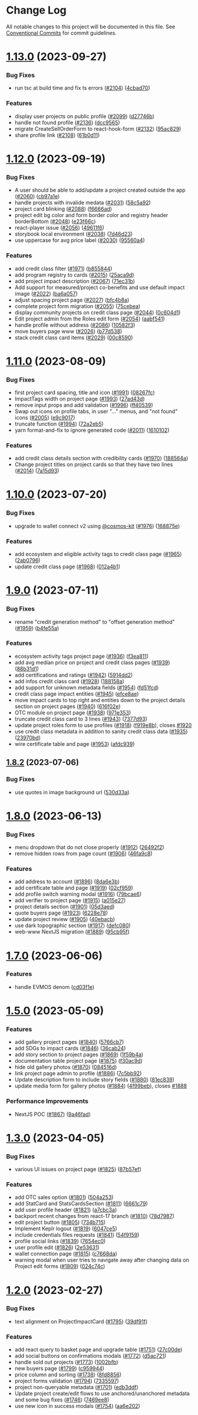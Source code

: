 # Change Log

All notable changes to this project will be documented in this file.
See [Conventional Commits](https://conventionalcommits.org) for commit guidelines.

# [1.13.0](https://github.com/RegenNetwork/regen-web/compare/v1.12.2...v1.13.0) (2023-09-27)

### Bug Fixes

- run tsc at build time and fix ts errors ([#2104](https://github.com/RegenNetwork/regen-web/issues/2104)) ([4cbad70](https://github.com/RegenNetwork/regen-web/commit/4cbad701bbf070e8f226ddc51682856bd1a47ef7))

### Features

- display user projects on public profile ([#2099](https://github.com/RegenNetwork/regen-web/issues/2099)) ([d27746b](https://github.com/RegenNetwork/regen-web/commit/d27746b66c3bf3f01062fb7fbb47a1f22f4b5669))
- handle not found profile ([#2136](https://github.com/RegenNetwork/regen-web/issues/2136)) ([dcc9565](https://github.com/RegenNetwork/regen-web/commit/dcc9565480f9f6e4ce0eb2a5b8feccae9d37ce0d))
- migrate CreateSellOrderForm to react-hook-form ([#2132](https://github.com/RegenNetwork/regen-web/issues/2132)) ([95ac829](https://github.com/RegenNetwork/regen-web/commit/95ac829804b3ac65b634f865bd5d3b41b5c7bbd9))
- share profile link ([#2108](https://github.com/RegenNetwork/regen-web/issues/2108)) ([61b0d11](https://github.com/RegenNetwork/regen-web/commit/61b0d11db561d6181654b0fccecd457564f85b23))

# [1.12.0](https://github.com/RegenNetwork/regen-web/compare/v1.11.0...v1.12.0) (2023-09-19)

### Bug Fixes

- A user should be able to add/update a project created outside the app ([#2060](https://github.com/RegenNetwork/regen-web/issues/2060)) ([cb97a1e](https://github.com/RegenNetwork/regen-web/commit/cb97a1e0ac45d6ca27916178d0b2614475372779))
- handle projects with invalide medata ([#2031](https://github.com/RegenNetwork/regen-web/issues/2031)) ([58c5a92](https://github.com/RegenNetwork/regen-web/commit/58c5a92d346f3c156550a9977630b900242d10df))
- project card blinking ([#2088](https://github.com/RegenNetwork/regen-web/issues/2088)) ([f6666ad](https://github.com/RegenNetwork/regen-web/commit/f6666ad77dbc8ed3eef09df1c74caf4f0d2377a6))
- project edit bg color and form border color and registry header borderBottom ([#2048](https://github.com/RegenNetwork/regen-web/issues/2048)) ([e23f66c](https://github.com/RegenNetwork/regen-web/commit/e23f66ce19b4f32c1300e1e27e5dd8125b44654d))
- react-player issue ([#2056](https://github.com/RegenNetwork/regen-web/issues/2056)) ([49611f6](https://github.com/RegenNetwork/regen-web/commit/49611f61939cfc5ad3a405ffa3dffe547f4042a3))
- storybook local environment ([#2038](https://github.com/RegenNetwork/regen-web/issues/2038)) ([7d46d23](https://github.com/RegenNetwork/regen-web/commit/7d46d232d0b80e4c2dd04f53c65f77272df574b5))
- use uppercase for avg price label ([#2030](https://github.com/RegenNetwork/regen-web/issues/2030)) ([95560a4](https://github.com/RegenNetwork/regen-web/commit/95560a4ef1b538c754f0d4ff8db8713ea0281e51))

### Features

- add credit class filter ([#1971](https://github.com/RegenNetwork/regen-web/issues/1971)) ([b855844](https://github.com/RegenNetwork/regen-web/commit/b85584497551f63f5ad4f2d91913136dbedcddda))
- add program registry to cards ([#2015](https://github.com/RegenNetwork/regen-web/issues/2015)) ([25aca9d](https://github.com/RegenNetwork/regen-web/commit/25aca9dd3a0c03b92fe5b1bad50a1da43b796364))
- add project impact description ([#2067](https://github.com/RegenNetwork/regen-web/issues/2067)) ([71ec31b](https://github.com/RegenNetwork/regen-web/commit/71ec31bf0c0c353e76f340e9f3b49e8ebf16206b))
- Add support for measured/project co-benefits and use default impact image ([#2022](https://github.com/RegenNetwork/regen-web/issues/2022)) ([ba6a057](https://github.com/RegenNetwork/regen-web/commit/ba6a057be382f30212c60f78bb173e93e47a22f4))
- adjust spacing project page ([#2027](https://github.com/RegenNetwork/regen-web/issues/2027)) ([bfc4b8a](https://github.com/RegenNetwork/regen-web/commit/bfc4b8a446eb26ea6f01af4cdf5505d5411f967d))
- complete project form migration ([#2055](https://github.com/RegenNetwork/regen-web/issues/2055)) ([75cebea](https://github.com/RegenNetwork/regen-web/commit/75cebea5684d6ab6b2ac0ce311e1cbe70bfdd472))
- display community projects on credit class page ([#2044](https://github.com/RegenNetwork/regen-web/issues/2044)) ([0c604d1](https://github.com/RegenNetwork/regen-web/commit/0c604d1ba95c26e18e6c87c17ac4e04293675ce3))
- Edit project admin from the Roles edit form ([#2054](https://github.com/RegenNetwork/regen-web/issues/2054)) ([aabf541](https://github.com/RegenNetwork/regen-web/commit/aabf5412a826ad49a1ff4f428b5dcf8f9594cee1))
- handle profile without address ([#2086](https://github.com/RegenNetwork/regen-web/issues/2086)) ([10582f3](https://github.com/RegenNetwork/regen-web/commit/10582f37319d4df8dae98cb6cd3372e0a4589413))
- move buyers page www ([#2026](https://github.com/RegenNetwork/regen-web/issues/2026)) ([b77d538](https://github.com/RegenNetwork/regen-web/commit/b77d538425338125c7e9fac31341ffe974de500a))
- stack credit class card items ([#2029](https://github.com/RegenNetwork/regen-web/issues/2029)) ([00c8590](https://github.com/RegenNetwork/regen-web/commit/00c859059648f54214f1784e61bdcb15515c4082))

# [1.11.0](https://github.com/RegenNetwork/regen-web/compare/v1.10.0...v1.11.0) (2023-08-09)

### Bug Fixes

- first project card spacing, title and icon ([#1991](https://github.com/RegenNetwork/regen-web/issues/1991)) ([08267fc](https://github.com/RegenNetwork/regen-web/commit/08267fc89bab8bc24ea9dcf2ab5a1ce1b92b60dc))
- ImpactTags width on project page ([#1993](https://github.com/RegenNetwork/regen-web/issues/1993)) ([27ad43d](https://github.com/RegenNetwork/regen-web/commit/27ad43d4ecdde978fa812212aec7f2852e9d4e09))
- remove input props and add validation ([#1996](https://github.com/RegenNetwork/regen-web/issues/1996)) ([ff40539](https://github.com/RegenNetwork/regen-web/commit/ff40539bc364c0b816970a0dcb8e48575c6caa05))
- Swap out icons on profile tabs, in user "..." menus, and "not found" icons ([#2005](https://github.com/RegenNetwork/regen-web/issues/2005)) ([e9c9017](https://github.com/RegenNetwork/regen-web/commit/e9c901700b8d47f349f6f6a66606292aa18641ab))
- truncate function ([#1994](https://github.com/RegenNetwork/regen-web/issues/1994)) ([72a2eb5](https://github.com/RegenNetwork/regen-web/commit/72a2eb57237d33239fa204bfe39f1a01e6633284))
- yarn format-and-fix to ignore generated code ([#2011](https://github.com/RegenNetwork/regen-web/issues/2011)) ([1610102](https://github.com/RegenNetwork/regen-web/commit/1610102e162172d91608952ff4e54be06878cd73))

### Features

- add credit class details section with credibility cards ([#1970](https://github.com/RegenNetwork/regen-web/issues/1970)) ([188564a](https://github.com/RegenNetwork/regen-web/commit/188564a3afdeb051f0e214a50758e961dd2e49f9))
- Change project titles on project cards so that they have two lines ([#2014](https://github.com/RegenNetwork/regen-web/issues/2014)) ([7a15d93](https://github.com/RegenNetwork/regen-web/commit/7a15d9302d04786f9ee83229fd58ad2befd1c591))

# [1.10.0](https://github.com/RegenNetwork/regen-web/compare/v1.9.0...v1.10.0) (2023-07-20)

### Bug Fixes

- upgrade to wallet connect v2 using [@cosmos-kit](https://github.com/cosmos-kit) ([#1976](https://github.com/RegenNetwork/regen-web/issues/1976)) ([168875e](https://github.com/RegenNetwork/regen-web/commit/168875ebc8bbacba872a99b7e183dff9f3f48516))

### Features

- add ecosystem and eligible activity tags to credit class page ([#1965](https://github.com/RegenNetwork/regen-web/issues/1965)) ([2ab0796](https://github.com/RegenNetwork/regen-web/commit/2ab07967479977f60feb82b2468f8a5e6de6552b))
- update credit class page ([#1968](https://github.com/RegenNetwork/regen-web/issues/1968)) ([012a4b1](https://github.com/RegenNetwork/regen-web/commit/012a4b1749612e2b86619e882c25990af8b72f5a))

# [1.9.0](https://github.com/RegenNetwork/regen-web/compare/v1.8.2...v1.9.0) (2023-07-11)

### Bug Fixes

- rename "credit generation method" to "offset generation method" ([#1959](https://github.com/RegenNetwork/regen-web/issues/1959)) ([b4fe55a](https://github.com/RegenNetwork/regen-web/commit/b4fe55aabcb8550c49c8b467b219f3dcac76f71e))

### Features

- ecosystem activity tags project page ([#1936](https://github.com/RegenNetwork/regen-web/issues/1936)) ([f3ea811](https://github.com/RegenNetwork/regen-web/commit/f3ea811c0241c9c820de8bf321ae6ae5a99aacd5))
- add avg median price on project and credit class pages ([#1939](https://github.com/RegenNetwork/regen-web/issues/1939)) ([88b31d1](https://github.com/RegenNetwork/regen-web/commit/88b31d1eeca46bb79a60d81a8205d5402ef8e999))
- add certifications and ratings ([#1942](https://github.com/RegenNetwork/regen-web/issues/1942)) ([5914dd2](https://github.com/RegenNetwork/regen-web/commit/5914dd21b4be3b1d991b9e08d91f2ff370696306))
- add infos credit class card ([#1928](https://github.com/RegenNetwork/regen-web/issues/1928)) ([188158a](https://github.com/RegenNetwork/regen-web/commit/188158a005863102ef4ff89236e5d3ae51de1f0a))
- add support for unknown metadata fields ([#1954](https://github.com/RegenNetwork/regen-web/issues/1954)) ([fd51fcd](https://github.com/RegenNetwork/regen-web/commit/fd51fcda4e97c1b3c7fb916225b2b6f1fa244005))
- credit class page impact entities ([#1945](https://github.com/RegenNetwork/regen-web/issues/1945)) ([efce8ae](https://github.com/RegenNetwork/regen-web/commit/efce8aea67a6ad6de87c9b241ffd3af20bb20b4d))
- move impact cards to top right and entities down to the project details section on project pages ([#1940](https://github.com/RegenNetwork/regen-web/issues/1940)) ([616f02e](https://github.com/RegenNetwork/regen-web/commit/616f02ebf839cf590c22c6811bcb5f51c638bc5e))
- OTC module on project page ([#1938](https://github.com/RegenNetwork/regen-web/issues/1938)) ([971e353](https://github.com/RegenNetwork/regen-web/commit/971e353bf6663c9d4a3d65980f60716a2c0cf045))
- truncate credit class card to 3 lines ([#1943](https://github.com/RegenNetwork/regen-web/issues/1943)) ([7377d93](https://github.com/RegenNetwork/regen-web/commit/7377d93d2a4bc81de1e6ac4123ce0688215049af))
- update project roles form to use profiles ([#1918](https://github.com/RegenNetwork/regen-web/issues/1918)) ([f919e8b](https://github.com/RegenNetwork/regen-web/commit/f919e8b88ac6bdca77f0c4ab47c30659f9be7890)), closes [#1920](https://github.com/RegenNetwork/regen-web/issues/1920)
- use credit class metadata in addition to sanity credit class data ([#1935](https://github.com/RegenNetwork/regen-web/issues/1935)) ([23970bd](https://github.com/RegenNetwork/regen-web/commit/23970bd551d361ee1397fb69badb3774efe2921b))
- wire certificate table and page ([#1953](https://github.com/RegenNetwork/regen-web/issues/1953)) ([afdc939](https://github.com/RegenNetwork/regen-web/commit/afdc939f0288a53f39f8ebe8fe5e2cf659de170d))

## [1.8.2](https://github.com/RegenNetwork/regen-web/compare/v1.8.1...v1.8.2) (2023-07-06)

### Bug Fixes

- use quotes in image background url ([530d33a](https://github.com/RegenNetwork/regen-web/commit/530d33ace58fe399b8a1bc8f9aabfbaa565815f0))

# [1.8.0](https://github.com/RegenNetwork/regen-web/compare/v1.7.0...v1.8.0) (2023-06-13)

### Bug Fixes

- menu dropdown that do not close properly ([#1912](https://github.com/RegenNetwork/regen-web/issues/1912)) ([26492f2](https://github.com/RegenNetwork/regen-web/commit/26492f29625cac4ec3e5e3069d5c0177d693e973))
- remove hidden rows from page count ([#1906](https://github.com/RegenNetwork/regen-web/issues/1906)) ([46fa9c8](https://github.com/RegenNetwork/regen-web/commit/46fa9c819eac99de5be0e43e7e6f9b7a76f5dac6))

### Features

- add address to account ([#1896](https://github.com/RegenNetwork/regen-web/issues/1896)) ([8da6e3b](https://github.com/RegenNetwork/regen-web/commit/8da6e3b5755f92be5941ed49b6d6a5897c8cbbd9))
- add certificate table and page ([#1919](https://github.com/RegenNetwork/regen-web/issues/1919)) ([02cf959](https://github.com/RegenNetwork/regen-web/commit/02cf959cec1bb50501617e48795f985aa14303b6))
- add profile switch warning modal ([#1916](https://github.com/RegenNetwork/regen-web/issues/1916)) ([79bcae6](https://github.com/RegenNetwork/regen-web/commit/79bcae6361e89cf556604c50df7011ce7a37e818))
- add verifier to project page ([#1915](https://github.com/RegenNetwork/regen-web/issues/1915)) ([a015e27](https://github.com/RegenNetwork/regen-web/commit/a015e27916fb939a1b222539cc4a28d1a24dcd6b))
- project details section ([#1901](https://github.com/RegenNetwork/regen-web/issues/1901)) ([05d3aed](https://github.com/RegenNetwork/regen-web/commit/05d3aedb7a998d175072818a9491865051d58334))
- quote buyers page ([#1923](https://github.com/RegenNetwork/regen-web/issues/1923)) ([6228e78](https://github.com/RegenNetwork/regen-web/commit/6228e7836e7d020b24e8f188e2f3125f96796f7f))
- update project review ([#1905](https://github.com/RegenNetwork/regen-web/issues/1905)) ([40ebacb](https://github.com/RegenNetwork/regen-web/commit/40ebacb0adb94cbf10975038a08cc14bed82b6fc))
- use dark topographic section ([#1917](https://github.com/RegenNetwork/regen-web/issues/1917)) ([defc080](https://github.com/RegenNetwork/regen-web/commit/defc0803f6ecef9471d768dcf44976807ba520e0))
- web-www NextJS migration ([#1889](https://github.com/RegenNetwork/regen-web/issues/1889)) ([95cb95f](https://github.com/RegenNetwork/regen-web/commit/95cb95f12fe48671717d355b5f423ab71ccc2b23))

# [1.7.0](https://github.com/RegenNetwork/regen-web/compare/v1.6.0...v1.7.0) (2023-06-06)

### Features

- handle EVMOS denom ([cd03f1e](https://github.com/RegenNetwork/regen-web/commit/cd03f1ef7bd231c1c2cf0883869d4ffca7dcc5f6))

# [1.5.0](https://github.com/RegenNetwork/regen-web/compare/v1.4.6...v1.5.0) (2023-05-09)

### Features

- add gallery project pages ([#1840](https://github.com/RegenNetwork/regen-web/issues/1840)) ([5766cb7](https://github.com/RegenNetwork/regen-web/commit/5766cb7e2b1d91eb8193e5373adc611eda5f8b5e))
- add SDGs to impact cards ([#1846](https://github.com/RegenNetwork/regen-web/issues/1846)) ([36cab24](https://github.com/RegenNetwork/regen-web/commit/36cab2426c2b2653a090a1758ab684c6a70ae8fe))
- add story section to project pages ([#1869](https://github.com/RegenNetwork/regen-web/issues/1869)) ([1f59b4a](https://github.com/RegenNetwork/regen-web/commit/1f59b4ad8898ff9feeaa68eddf0c840290a7ef1d))
- documentation table project page ([#1875](https://github.com/RegenNetwork/regen-web/issues/1875)) ([f30ac9d](https://github.com/RegenNetwork/regen-web/commit/f30ac9d83d6e0b70a91fb050b46f697533a42647))
- hide old gallery photos ([#1870](https://github.com/RegenNetwork/regen-web/issues/1870)) ([084516d](https://github.com/RegenNetwork/regen-web/commit/084516d556ffbc46af6831c5a141385d189ec8a5))
- link project page admin to profile ([#1886](https://github.com/RegenNetwork/regen-web/issues/1886)) ([7c5bb92](https://github.com/RegenNetwork/regen-web/commit/7c5bb92e1e4b6c620a974f3eafece77c55d81584))
- Update description form to include story fields ([#1880](https://github.com/RegenNetwork/regen-web/issues/1880)) ([81ec839](https://github.com/RegenNetwork/regen-web/commit/81ec83991bc59fd84e2860208c3ae73c64a5324a))
- update media form for gallery photos ([#1884](https://github.com/RegenNetwork/regen-web/issues/1884)) ([4f99beb](https://github.com/RegenNetwork/regen-web/commit/4f99beb6c1776e98518cb85f6ad861c0fda66f1e)), closes [#1888](https://github.com/RegenNetwork/regen-web/issues/1888)

### Performance Improvements

- NextJS POC ([#1867](https://github.com/RegenNetwork/regen-web/issues/1867)) ([9a46fad](https://github.com/RegenNetwork/regen-web/commit/9a46fadaf56d5afaceca3f7b89f41c955f4a3475))

# [1.3.0](https://github.com/RegenNetwork/regen-web/compare/v1.2.3...v1.3.0) (2023-04-05)

### Bug Fixes

- various UI issues on project page ([#1825](https://github.com/RegenNetwork/regen-web/issues/1825)) ([87b57ef](https://github.com/RegenNetwork/regen-web/commit/87b57ef4ac74efc0588ba55bb5eb55868e9ce655))

### Features

- add OTC sales option ([#1801](https://github.com/RegenNetwork/regen-web/issues/1801)) ([504a253](https://github.com/RegenNetwork/regen-web/commit/504a2537fef6da7d619c9d2c4e1b7bebd7a0a776))
- add StatCard and StatsCardsSection ([#1811](https://github.com/RegenNetwork/regen-web/issues/1811)) ([6661c79](https://github.com/RegenNetwork/regen-web/commit/6661c79392c3ebae5f1ea68cc1afa922b54f39b1))
- add user profile header ([#1821](https://github.com/RegenNetwork/regen-web/issues/1821)) ([a7cbc3a](https://github.com/RegenNetwork/regen-web/commit/a7cbc3a04108b4cc4be6f0f1ef7a69ea1ffcf863))
- backport recent changes from react-17 branch ([#1810](https://github.com/RegenNetwork/regen-web/issues/1810)) ([78d7987](https://github.com/RegenNetwork/regen-web/commit/78d798784872fde0ebb7fb63afc2a54797748d4b))
- edit project button ([#1805](https://github.com/RegenNetwork/regen-web/issues/1805)) ([734b715](https://github.com/RegenNetwork/regen-web/commit/734b715a8b1034c8ab72f00ade5fac4d199782ec))
- Implement Keplr logout ([#1819](https://github.com/RegenNetwork/regen-web/issues/1819)) ([6047ce5](https://github.com/RegenNetwork/regen-web/commit/6047ce5ddf6f0939b2b559f426e9fb182a92bc67))
- include credentials files requests ([#1841](https://github.com/RegenNetwork/regen-web/issues/1841)) ([54f9159](https://github.com/RegenNetwork/regen-web/commit/54f9159cd147126dc12f83f22b91c3ce0951b06a))
- profile social links ([#1839](https://github.com/RegenNetwork/regen-web/issues/1839)) ([7654ec0](https://github.com/RegenNetwork/regen-web/commit/7654ec0f11f195b0fe03427319cc87432d7b321b))
- user profile edit ([#1826](https://github.com/RegenNetwork/regen-web/issues/1826)) ([2e53631](https://github.com/RegenNetwork/regen-web/commit/2e53631b6637a769d35c0f2ca19fbf728a24c65b))
- wallet connection page ([#1815](https://github.com/RegenNetwork/regen-web/issues/1815)) ([c7668da](https://github.com/RegenNetwork/regen-web/commit/c7668da1642723c131071886819a2b0387991591))
- warning modal when user tries to navigate away after changing data on Project edit forms ([#1809](https://github.com/RegenNetwork/regen-web/issues/1809)) ([024c74c](https://github.com/RegenNetwork/regen-web/commit/024c74c96d44ca79f7feac32ce01f05f7a7cabd1))

# [1.2.0](https://github.com/RegenNetwork/regen-web/compare/v1.1.0...v1.2.0) (2023-02-27)

### Bug Fixes

- text alignment on ProjectImpactCard ([#1795](https://github.com/RegenNetwork/regen-web/issues/1795)) ([39df91f](https://github.com/RegenNetwork/regen-web/commit/39df91f7026dbbefbd852b08f4bc07e8a78d32e0))

### Features

- add react query to basket page and upgrade table ([#1751](https://github.com/RegenNetwork/regen-web/issues/1751)) ([27c00de](https://github.com/RegenNetwork/regen-web/commit/27c00de67fc89ea989d6d0b7ac137b5774efd9d3))
- add social buttons on confirmations modals ([#1772](https://github.com/RegenNetwork/regen-web/issues/1772)) ([d5ac721](https://github.com/RegenNetwork/regen-web/commit/d5ac7212b5256c3c79b9062a53d0fb55f13fc244))
- handle sold out projects ([#1773](https://github.com/RegenNetwork/regen-web/issues/1773)) ([1002bfb](https://github.com/RegenNetwork/regen-web/commit/1002bfb8abadb1b64dab9ebf4491c0ea3a3d5e22))
- new buyers page ([#1799](https://github.com/RegenNetwork/regen-web/issues/1799)) ([c959944](https://github.com/RegenNetwork/regen-web/commit/c9599448b57709ec563148e8eb1a75d0580c7c79))
- price column and sorting ([#1738](https://github.com/RegenNetwork/regen-web/issues/1738)) ([8fd8856](https://github.com/RegenNetwork/regen-web/commit/8fd8856c740599eba6d5a7ee20375cee801eb0cb))
- project forms validation ([#1794](https://github.com/RegenNetwork/regen-web/issues/1794)) ([7335597](https://github.com/RegenNetwork/regen-web/commit/7335597b0c03046c7c7d2184b92f85b7eba93f20))
- project non-queryable metadata ([#1701](https://github.com/RegenNetwork/regen-web/issues/1701)) ([edb3ddf](https://github.com/RegenNetwork/regen-web/commit/edb3ddf3c9583d028283deca16717763fb0b2038))
- Update project create/edit flows to use anchored/unanchored metadata and some bug fixes ([#1746](https://github.com/RegenNetwork/regen-web/issues/1746)) ([7469ee8](https://github.com/RegenNetwork/regen-web/commit/7469ee85d01229428af6ca62067c19a8402ee753))
- use new icon in success modals ([#1754](https://github.com/RegenNetwork/regen-web/issues/1754)) ([aa6e202](https://github.com/RegenNetwork/regen-web/commit/aa6e2023cb88fbc0da5ecb22c4bf066c23b3ea6a))
